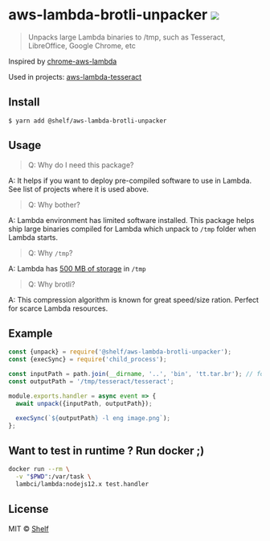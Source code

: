 # aws-lambda-brotli-unpacker ![](https://img.shields.io/badge/code_style-prettier-ff69b4.svg)

> Unpacks large Lambda binaries to /tmp, such as Tesseract, LibreOffice, Google Chrome, etc

Inspired by [chrome-aws-lambda](https://github.com/alixaxel/chrome-aws-lambda)

Used in projects: [aws-lambda-tesseract](https://github.com/shelfio/aws-lambda-tesseract)

## Install

```
$ yarn add @shelf/aws-lambda-brotli-unpacker
```

## Usage

> Q: Why do I need this package?

A: It helps if you want to deploy pre-compiled software to use in Lambda. See list of projects where it is used above.

> Q: Why bother?

A: Lambda environment has limited software installed. This package helps ship large binaries compiled for Lambda
which unpack to `/tmp` folder when Lambda starts.

> Q: Why `/tmp`?

A: Lambda has [500 MB of storage](https://docs.aws.amazon.com/lambda/latest/dg/running-lambda-code.html) in `/tmp`

> Q: Why brotli?

A: This compression algorithm is known for great speed/size ration. Perfect for scarce Lambda resources.

## Example

```js
const {unpack} = require('@shelf/aws-lambda-brotli-unpacker');
const {execSync} = require('child_process');

const inputPath = path.join(__dirname, '..', 'bin', 'tt.tar.br'); // for example, tesseract
const outputPath = '/tmp/tesseract/tesseract';

module.exports.handler = async event => {
  await unpack({inputPath, outputPath});

  execSync(`${outputPath} -l eng image.png`);
};
```

## Want to test in runtime ? Run docker ;)

```sh
docker run --rm \
  -v "$PWD":/var/task \
  lambci/lambda:nodejs12.x test.handler
```

## License

MIT © [Shelf](https://shelf.io)

